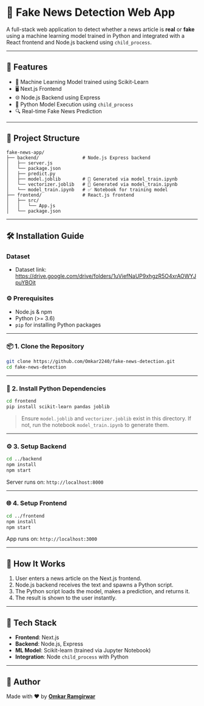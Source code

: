 ﻿
# 📰 Fake News Detection Web App

A full-stack web application to detect whether a news article is **real** or **fake** using a machine learning model trained in Python and integrated with a React frontend and Node.js backend using `child_process`.

---

## 🚀 Features

- 🧠 Machine Learning Model trained using Scikit-Learn
- 🖥️ Next.js Frontend
- 🌐 Node.js Backend using Express
- 🐍 Python Model Execution using `child_process`
- 🔍 Real-time Fake News Prediction

---

## 📁 Project Structure

```
fake-news-app/
├── backend/                # Node.js Express backend
│   ├── server.js
│   └── package.json
│   ├── predict.py
│   ├── model.joblib        # 🔁 Generated via model_train.ipynb
│   └── vectorizer.joblib   # 🔁 Generated via model_train.ipynb
│   └── model_train.ipynb   # ✅ Notebook for training model
├── frontend/               # React.js frontend
│   ├── src/
│   │   └── App.js
│   └── package.json
```

---

## 🛠️ Installation Guide
### Dataset
- Dataset link: https://drive.google.com/drive/folders/1uViefNaUP9xhgzR5O4xrAOWYJpuYBOjt

### ⚙️ Prerequisites

- Node.js & npm
- Python (>= 3.6)
- `pip` for installing Python packages

---

### 📦 1. Clone the Repository

```bash
git clone https://github.com/Omkar2240/fake-news-detection.git
cd fake-news-detection
```

---

### 🧪 2. Install Python Dependencies

```bash
cd frontend
pip install scikit-learn pandas joblib
```

> Ensure `model.joblib` and `vectorizer.joblib` exist in this directory. If not, run the notebook `model_train.ipynb` to generate them.

---

### ⚙️ 3. Setup Backend

```bash
cd ../backend
npm install
npm start
```

Server runs on: `http://localhost:8000`

---

### 🌐 4. Setup Frontend

```bash
cd ../frontend
npm install
npm start
```

App runs on: `http://localhost:3000`

---

## 🤔 How It Works

1. User enters a news article on the Next.js frontend.
2. Node.js backend receives the text and spawns a Python script.
3. The Python script loads the model, makes a prediction, and returns it.
4. The result is shown to the user instantly.

---

## 🧠 Tech Stack

- **Frontend**: Next.js
- **Backend**: Node.js, Express
- **ML Model**: Scikit-learn (trained via Jupyter Notebook)
- **Integration**: Node `child_process` with Python

---


## 🙌 Author

Made with ❤️ by **[Omkar Ramgirwar](https://github.com/Omkar2240)**

